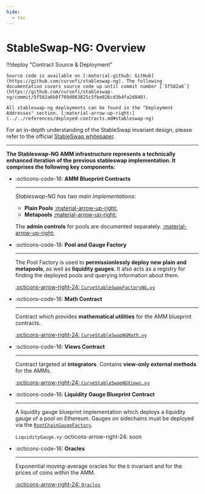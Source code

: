 ```yaml
---
hide:
  - toc
---
```



<h1>StableSwap-NG: Overview </h1>

!!!deploy "Contract Source & Deployment"

    Source code is available on [:material-github: GitHub](https://github.com/curvefi/stableswap-ng). The following documentation covers source code up until commit number [`5f582a6`](https://github.com/curvefi/stableswap-ng/commit/5f582a6b8f709d863825c5fbe026cd3b4fa2d840).

    All stableswap-ng deployments can be found in the "Deployment Addresses" section. [:material-arrow-up-right:](../../references/deployed-contracts.md#stableswap-ng)


For an in-depth understanding of the StableSwap invariant design, please refer to the official [StableSwap whitepaper](../../assets/pdf/stableswap-paper.pdf).


---


**The Stableswap-NG AMM infrastructure represents a technically enhanced iteration of the previous stableswap implementation. It comprises the following key components:**

<div class="grid cards" markdown>

-   :octicons-code-16: **AMM Blueprint Contracts**

    ---

    *Stableswap-NG has two main implementations:*

    - **Plain Pools** [:material-arrow-up-right:](./pools/plainpool.md)
    - **Metapools** [:material-arrow-up-right:](./pools/metapool.md)

    The **admin controls** for pools are documented separately. [:material-arrow-up-right:](./pools/admin_controls.md)


-   :octicons-code-16: **Pool and Gauge Factory**

    ---

    The Pool Factory is used to **permissionlessly deploy new plain and metapools**, as well as **liquidity gauges**. It also acts as a registry for finding the deployed pools and querying information about them.

    [:octicons-arrow-right-24: `CurveStableSwapFactoryNG.vy`](../../factory/stableswapNG/overview.md)

-   :octicons-code-16: **Math Contract**

    ---

    Contract which provides **mathematical utilities** for the AMM blueprint contracts.

    [:octicons-arrow-right-24: `CurveStableSwapNGMath.vy`](./utility_contracts/math.md)

-   :octicons-code-16: **Views Contract**

    ---

    Contract targeted at **integrators**. Contains **view-only external methods** for the AMMs.

    [:octicons-arrow-right-24: `CurveStableSwapNGViews.vy`](./utility_contracts/views.md)

-   :octicons-code-16: **Liquidity Gauge Blueprint Contract**

    ---

    A liquidity gauge blueprint implementation which deploys a liquidity gauge of a pool on Ethereum. Gauges on sidechains must be deployed via the [`RootChainGaugeFactory`](./../../curve_dao/liquidity-gauge-and-minting-crv/evm-sidechains/RootChainGaugeFactory.md).

    `LiquidityGauge.vy` :octicons-arrow-right-24: soon


-   :octicons-code-16: **Oracles**

    ---

    Exponential moving-average oracles for the `D` invariant and for the prices of coins within the AMM.

    [:octicons-arrow-right-24: `Oracles`](./pools/oracles.md)

</div>
